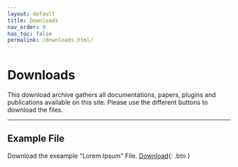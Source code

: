 ```yaml
---
layout: default
title: Downloads
nav_order: 9
has_toc: false
permalink: /downloads.html/
---
```

# Downloads
This download archive gathers all documentations, papers, plugins and publications available on this site. Please use the different buttons to download the files.  
  
---
## Example File

Download the exeample "Lorem Ipsum" File.
[Download](https://spesml.github.io/Downloads/lorem_ipsum.pdf){: .btn }
